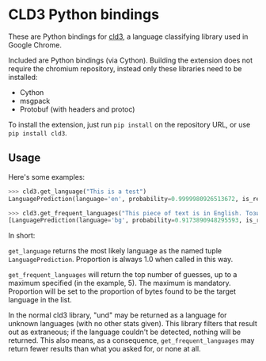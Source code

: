 # CLD3 Python bindings
These are Python bindings for [cld3](https://github.com/Google/cld3), a
language classifying library used in Google Chrome.

Included are Python bindings (via Cython). Building the extension does not
require the chromium repository, instead only these libraries need to
be installed:

- Cython
- msgpack
- Protobuf (with headers and protoc)

To install the extension, just run `pip install` on the repository URL, or use
`pip install cld3`.

## Usage
Here's some examples:

```python
>>> cld3.get_language("This is a test")
LanguagePrediction(language='en', probability=0.9999980926513672, is_reliable=True, proportion=1.0)

>>> cld3.get_frequent_languages("This piece of text is in English. Този текст е на Български.", 5)
[LanguagePrediction(language='bg', probability=0.9173890948295593, is_reliable=True, proportion=0.5853658318519592), LanguagePrediction(language='en', probability=0.9999790191650391, is_reliable=True, proportion=0.4146341383457184)]
```

In short:

`get_language` returns the most likely language as the named tuple `LanguagePrediction`. Proportion is always 1.0 when called in this way.

`get_frequent_languages` will return the top number of guesses, up to a maximum specified (in the example, 5). The maximum is mandatory. Proportion will be set to the proportion of bytes found to be the target language in the list.

In the normal cld3 library, "und" may be returned as a language for unknown languages (with no other stats given). This library filters that result out as extraneous; if the language couldn't be detected, nothing will be returned. This also means, as a consequence, `get_frequent_languages` may return fewer results than what you asked for, or none at all.
